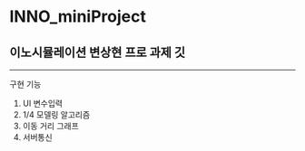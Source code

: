 # INNO_miniProject
## 이노시뮬레이션 변상현 프로 과제 깃
-----
구현 기능
1. UI 변수입력
2. 1/4 모델링 알고리즘
3. 이동 거리 그래프
4. 서버통신